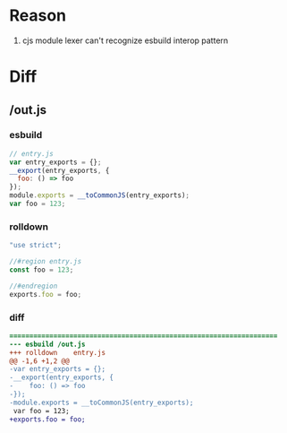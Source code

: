 # Reason 
1. cjs module lexer can't recognize esbuild interop pattern
# Diff
## /out.js
### esbuild
```js
// entry.js
var entry_exports = {};
__export(entry_exports, {
  foo: () => foo
});
module.exports = __toCommonJS(entry_exports);
var foo = 123;
```
### rolldown
```js
"use strict";

//#region entry.js
const foo = 123;

//#endregion
exports.foo = foo;
```
### diff
```diff
===================================================================
--- esbuild	/out.js
+++ rolldown	entry.js
@@ -1,6 +1,2 @@
-var entry_exports = {};
-__export(entry_exports, {
-    foo: () => foo
-});
-module.exports = __toCommonJS(entry_exports);
 var foo = 123;
+exports.foo = foo;

```